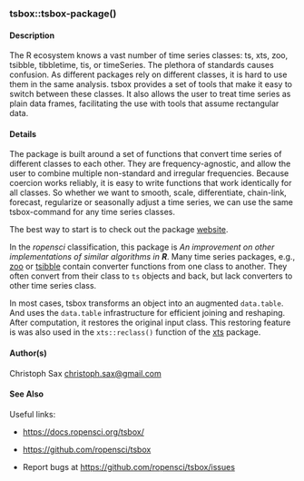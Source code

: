 ### tsbox::tsbox-package()

#### Description

The R ecosystem knows a vast number of time series classes: ts, xts,
zoo, tsibble, tibbletime, tis, or timeSeries. The plethora of standards
causes confusion. As different packages rely on different classes, it is
hard to use them in the same analysis. tsbox provides a set of tools
that make it easy to switch between these classes. It also allows the
user to treat time series as plain data frames, facilitating the use
with tools that assume rectangular data.

#### Details

The package is built around a set of functions that convert time series
of different classes to each other. They are frequency-agnostic, and
allow the user to combine multiple non-standard and irregular
frequencies. Because coercion works reliably, it is easy to write
functions that work identically for all classes. So whether we want to
smooth, scale, differentiate, chain-link, forecast, regularize or
seasonally adjust a time series, we can use the same tsbox-command for
any time series classes.

The best way to start is to check out the package
[website](https://docs.ropensci.org/tsbox/).

In the *ropensci* classification, this package is *An improvement on
other implementations of similar algorithms in **R***. Many time series
packages, e.g., [zoo](https://CRAN.R-project.org/package=zoo) or
[tsibble](https://CRAN.R-project.org/package=tsibble) contain converter
functions from one class to another. They often convert from their class
to `ts` objects and back, but lack converters to other time series
class.

In most cases, tsbox transforms an object into an augmented
`data.table`. And uses the `data.table` infrastructure for efficient
joining and reshaping. After computation, it restores the original input
class. This restoring feature is was also used in the `xts::reclass()`
function of the [xts](https://CRAN.R-project.org/package=xts) package.

#### Author(s)

Christoph Sax <christoph.sax@gmail.com>

#### See Also

Useful links:

-   <https://docs.ropensci.org/tsbox/>

-   <https://github.com/ropensci/tsbox>

-   Report bugs at <https://github.com/ropensci/tsbox/issues>
